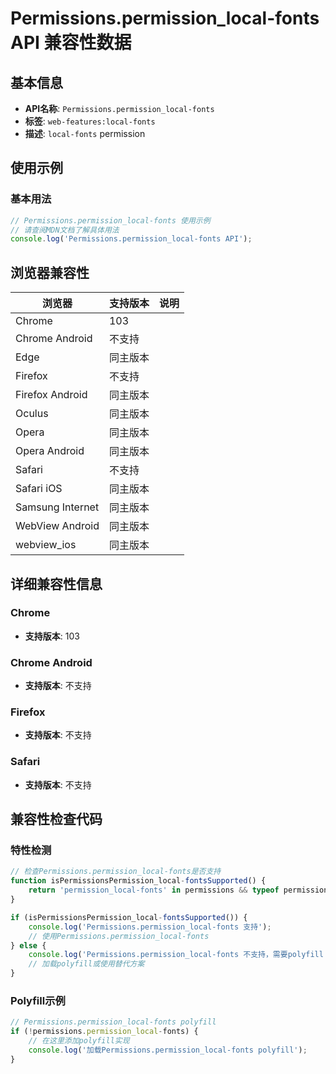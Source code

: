 # Permissions.permission_local-fonts API 兼容性数据

## 基本信息

- **API名称**: `Permissions.permission_local-fonts`
- **标签**: `web-features:local-fonts`
- **描述**: `local-fonts` permission

## 使用示例

### 基本用法

```javascript
// Permissions.permission_local-fonts 使用示例
// 请查阅MDN文档了解具体用法
console.log('Permissions.permission_local-fonts API');
```

## 浏览器兼容性

| 浏览器 | 支持版本 | 说明 |
|--------|----------|------|
| Chrome | 103 |  |
| Chrome Android | 不支持 |  |
| Edge | 同主版本 |  |
| Firefox | 不支持 |  |
| Firefox Android | 同主版本 |  |
| Oculus | 同主版本 |  |
| Opera | 同主版本 |  |
| Opera Android | 同主版本 |  |
| Safari | 不支持 |  |
| Safari iOS | 同主版本 |  |
| Samsung Internet | 同主版本 |  |
| WebView Android | 同主版本 |  |
| webview_ios | 同主版本 |  |

## 详细兼容性信息

### Chrome

- **支持版本**: 103

### Chrome Android

- **支持版本**: 不支持

### Firefox

- **支持版本**: 不支持

### Safari

- **支持版本**: 不支持

## 兼容性检查代码

### 特性检测

```javascript
// 检查Permissions.permission_local-fonts是否支持
function isPermissionsPermission_local-fontsSupported() {
    return 'permission_local-fonts' in permissions && typeof permissions.permission_local-fonts === 'function';
}

if (isPermissionsPermission_local-fontsSupported()) {
    console.log('Permissions.permission_local-fonts 支持');
    // 使用Permissions.permission_local-fonts
} else {
    console.log('Permissions.permission_local-fonts 不支持，需要polyfill');
    // 加载polyfill或使用替代方案
}
```

### Polyfill示例

```javascript
// Permissions.permission_local-fonts polyfill
if (!permissions.permission_local-fonts) {
    // 在这里添加polyfill实现
    console.log('加载Permissions.permission_local-fonts polyfill');
}
```

